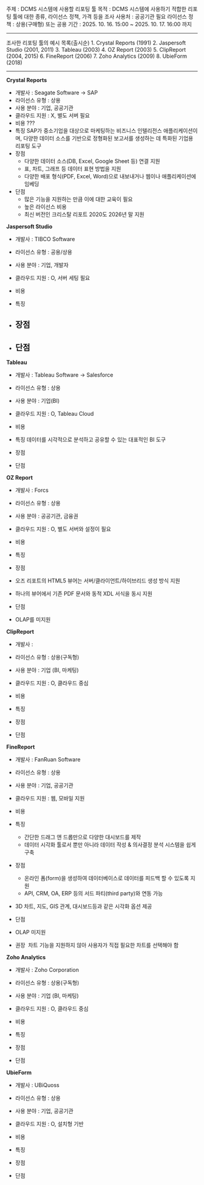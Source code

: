 
주제 : DCMS 시스템에 사용할 리포팅 툴
목적 : DCMS 시스템에 사용하기 적합한 리포팅 툴에 대한 종류, 라이선스 정책, 가격 등을 조사
사용처 : 공공기관
필요 라이선스 정책 : 상용(구매형) 또는 공용
기간 : 2025. 10. 16. 15:00 ~ 2025. 10. 17. 16:00 까지 

-----

조사한 리포팅 툴의 예시 목록(출시순)
	1. Crystal Reports (1991)
	2. Jaspersoft Studio (2001, 2011)
	3. Tableau (2003)
	4. OZ Report (2003)
	5. ClipReport (2004, 2015)
	6. FineReport (2006)
	7. Zoho Analytics (2009)
	8. UbieForm (2018)

-----
**Crystal Reports**
- 개발사 : Seagate Software -> SAP 
- 라이선스 유형 : 상용	
- 사용 분야 : 기업, 공공기관
- 클라우드 지원 : X, 별도 서버 필요
- 비용
	???
- 특징
	SAP가 중소기업을 대상으로 마케팅하는 비즈니스 인텔리전스 애플리케이션이며,
	다양한 데이터 소스를 기반으로 정형화된 보고서를 생성하는 데 특화된 기업용 리포팅 도구
- 장점
	- 다양한 데이터 소스(DB, Excel, Google Sheet 등) 연결 지원
	- 표, 차트, 그래프 등 데이터 표현 방법을 지원
	- 다양한 배포 형식(PDF, Excel, Word)으로 내보내거나 웹이나 애플리케이션에 임베딩
- 단점
	- 많은 기능을 지원하는 만큼 이에 대한 교육이 필요
	- 높은 라이선스 비용
	- 최신 버전인 크리스탈 리포트 2020도 2026년 말 지원


**Jaspersoft Studio**
- 개발사 : TIBCO Software
- 라이선스 유형 : 공용/상용
- 사용 분야 : 기업, 개발자
- 클라우드 지원 : O, 서버 세팅 필요
- 비용
	
- 특징
	
- 장점
	- 
- 단점
	- 

**Tableau**
- 개발사 :  Tableau Software -> Salesforce
- 라이선스 유형 : 상용
- 사용 분야 : 기업(BI)
- 클라우드 지원 : O, Tableau Cloud
- 비용

- 특징
	데이터를 시각적으로 분석하고 공유할 수 있는 대표적인 BI 도구
- 장점
	
- 단점


**OZ Report**
- 개발사 : Forcs
- 라이선스 유형 : 상용
- 사용 분야 : 공공기관, 금융권
- 클라우드 지원 : O, 별도 서버와 설정이 필요
- 비용

- 특징

- 장점
- 오즈 리포트의 HTML5 뷰어는 서버/클라이언트/하이브리드 생성 방식 지원 
- 하나의 뷰어에서 기존 PDF 문서와 동적 XDL 서식을 동시 지원
- 단점
-  OLAP를 미지원

**ClipReport**
- 개발사 : 
- 라이선스 유형 : 상용(구독형)
- 사용 분야 : 기업 (BI, 마케팅)
- 클라우드 지원 : O, 클라우드 중심
- 비용

- 특징

- 장점

- 단점

**FineReport**
- 개발사 : FanRuan Software
- 라이선스 유형 : 상용
- 사용 분야 : 기업, 공공기관
- 클라우드 지원 : 웹, 모바일 지원
- 비용

- 특징
	- 간단한 드래그 앤 드롭만으로 다양한 대시보드를 제작
	- 데이터 시각화 툴로서 뿐만 아니라 데이터 작성 & 의사결정 분석 시스템을 쉽게 구축
- 장점
	- 온라인 폼(form)을 생성하여 데이터베이스로 데이터를 피드백 할 수 있도록 지원
	- API, CRM, OA, ERP 등의 서드 파티(third party)와 연동 가능 
- 3D 차트, 지도, GIS 관계, 대시보드등과 같은 시각화 옵션 제공
- 단점
- OLAP 미지원
- 권장  차트 기능을 지원하지 않아 사용자가 직접 필요한 차트를 선택해야 함

**Zoho Analytics**
- 개발사 : Zoho Corporation
- 라이선스 유형 : 상용(구독형)
- 사용 분야 : 기업 (BI, 마케팅)
- 클라우드 지원 : O, 클라우드 중심
- 비용

- 특징

- 장점

- 단점

**UbieForm**
- 개발사 :  UBiQuoss
- 라이선스 유형 : 상용
- 사용 분야 : 기업, 공공기관
- 클라우드 지원 : O, 설치형 기반
- 비용

- 특징

- 장점

- 단점


